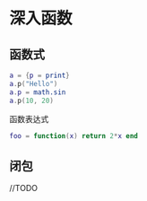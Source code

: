 # 深入函数

## 函数式

```lua
a = {p = print}
a.p("Hello")
a.p = math.sin
a.p(10, 20)
```

函数表达式

```lua
foo = function(x) return 2*x end
```

## 闭包

//TODO